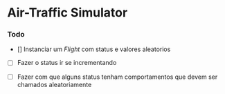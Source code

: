 # Air-Traffic Simulator 

### Todo

- [] Instanciar um _Flight_ com status e valores aleatorios
- [ ] Fazer o status ir se incrementando
- [ ] Fazer com que alguns status tenham comportamentos que devem ser chamados aleatoriamente


